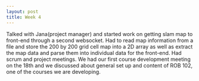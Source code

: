 ```yaml
---
layout: post
title: Week 4
---
```


Talked with Jana(project manager) and started work on getting slam map to front-end through a second websocket. Had to read map information from a file and store the 200 by 200 grid cell map into a 2D array as well as extract the map data and parse them into individual data for the front-end. Had scrum and project meetings. We had our first course development meeting on the 18th and we discussed about general set up and content of ROB 102, one of the courses we are developing.
